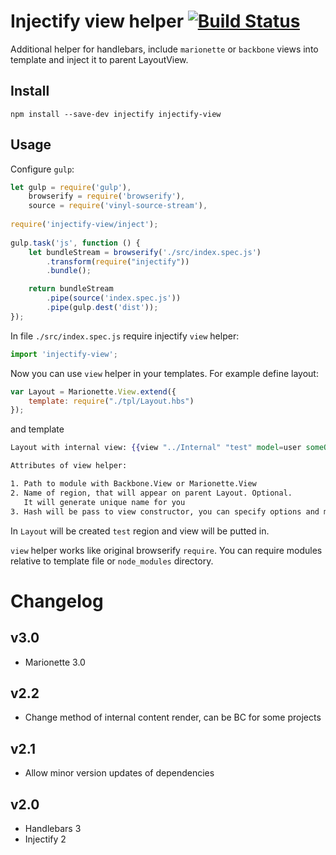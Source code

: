 Injectify view helper [![Build Status](https://travis-ci.org/ftdebugger/injectify-view.svg)](https://travis-ci.org/ftdebugger/injectify-view)
========================

Additional helper for handlebars, include `marionette` or `backbone` views into template and inject it to parent LayoutView.

Install
-------

```
npm install --save-dev injectify injectify-view
```

Usage
-----

Configure `gulp`:

```js
let gulp = require('gulp'),
    browserify = require('browserify'),
    source = require('vinyl-source-stream'),
     
require('injectify-view/inject');
    
gulp.task('js', function () {
    let bundleStream = browserify('./src/index.spec.js')
        .transform(require("injectify"))
        .bundle();

    return bundleStream
        .pipe(source('index.spec.js'))
        .pipe(gulp.dest('dist'));
});
```


In file `./src/index.spec.js` require injectify `view` helper:

```js
import 'injectify-view';
```

Now you can use `view` helper in your templates. For example define layout:

```js
var Layout = Marionette.View.extend({
    template: require("./tpl/Layout.hbs")
});

```

and template

```handlebars
Layout with internal view: {{view "../Internal" "test" model=user someOption=123}}

Attributes of view helper:

1. Path to module with Backbone.View or Marionette.View
2. Name of region, that will appear on parent Layout. Optional. 
   It will generate unique name for you
3. Hash will be pass to view constructor, you can specify options and models in it
```

In `Layout` will be created `test` region and view will be putted in.

`view` helper works like original browserify `require`. You can require modules relative to template file or
`node_modules` directory.


Changelog
=========

v3.0
----

 * Marionette 3.0

v2.2
----

 * Change method of internal content render, can be BC for some projects

v2.1
----

 * Allow minor version updates of dependencies

v2.0
----

 * Handlebars 3
 * Injectify 2
